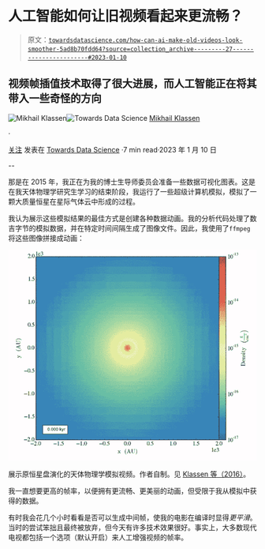 # 人工智能如何让旧视频看起来更流畅？

> 原文：[`towardsdatascience.com/how-can-ai-make-old-videos-look-smoother-5ad8b70fdd64?source=collection_archive---------27-----------------------#2023-01-10`](https://towardsdatascience.com/how-can-ai-make-old-videos-look-smoother-5ad8b70fdd64?source=collection_archive---------27-----------------------#2023-01-10)

## 视频帧插值技术取得了很大进展，而人工智能正在将其带入一些奇怪的方向

[](https://mikhailklassen.medium.com/?source=post_page-----5ad8b70fdd64--------------------------------)![Mikhail Klassen](https://mikhailklassen.medium.com/?source=post_page-----5ad8b70fdd64--------------------------------)[](https://towardsdatascience.com/?source=post_page-----5ad8b70fdd64--------------------------------)![Towards Data Science](https://towardsdatascience.com/?source=post_page-----5ad8b70fdd64--------------------------------) [Mikhail Klassen](https://mikhailklassen.medium.com/?source=post_page-----5ad8b70fdd64--------------------------------)

·

[关注](https://medium.com/m/signin?actionUrl=https%3A%2F%2Fmedium.com%2F_%2Fsubscribe%2Fuser%2Fd9dfda9f9153&operation=register&redirect=https%3A%2F%2Ftowardsdatascience.com%2Fhow-can-ai-make-old-videos-look-smoother-5ad8b70fdd64&user=Mikhail+Klassen&userId=d9dfda9f9153&source=post_page-d9dfda9f9153----5ad8b70fdd64---------------------post_header-----------) 发表在 [Towards Data Science](https://towardsdatascience.com/?source=post_page-----5ad8b70fdd64--------------------------------) ·7 min read·2023 年 1 月 10 日[](https://medium.com/m/signin?actionUrl=https%3A%2F%2Fmedium.com%2F_%2Fvote%2Ftowards-data-science%2F5ad8b70fdd64&operation=register&redirect=https%3A%2F%2Ftowardsdatascience.com%2Fhow-can-ai-make-old-videos-look-smoother-5ad8b70fdd64&user=Mikhail+Klassen&userId=d9dfda9f9153&source=-----5ad8b70fdd64---------------------clap_footer-----------)

--

[](https://medium.com/m/signin?actionUrl=https%3A%2F%2Fmedium.com%2F_%2Fbookmark%2Fp%2F5ad8b70fdd64&operation=register&redirect=https%3A%2F%2Ftowardsdatascience.com%2Fhow-can-ai-make-old-videos-look-smoother-5ad8b70fdd64&source=-----5ad8b70fdd64---------------------bookmark_footer-----------)

那是在 2015 年，我正在为我的博士生导师委员会准备一些数据可视化图表。这是在我天体物理学研究生学习的结束阶段，我运行了一些超级计算机模拟，模拟了一颗大质量恒星在星际气体云中形成的过程。

我认为展示这些模拟结果的最佳方式是创建各种数据动画。我的分析代码处理了数吉字节的模拟数据，并在特定时间间隔生成了图像文件。因此，我使用了`ffmpeg`将这些图像拼接成动画：

![](img/36d672e41b3f0e33b72b15a2cb91d823.png)

展示原恒星盘演化的天体物理学模拟视频。作者自制。见 [Klassen 等（2016）](https://iopscience.iop.org/article/10.3847/0004-637X/823/1/28/meta)。

我一直想要更高的帧率，以便拥有更流畅、更美丽的动画，但受限于我从模拟中获得的数据。

有时我会花几个小时看看是否可以生成中间帧，使我的电影在编译时显得*更平滑*。当时的尝试笨拙且最终被放弃，但今天有许多技术效果很好。事实上，大多数现代电视都包括一个选项（默认开启）来人工增强视频的帧率。
